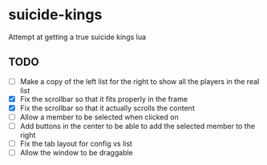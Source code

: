 # suicide-kings
Attempt at getting a true suicide kings lua


## TODO
- [ ] Make a copy of the left list for the right to show all the players in the real list
- [x] Fix the scrollbar so that it fits properly in the frame
- [x] Fix the scrollbar so that it actually scrolls the content
- [ ] Allow a member to be selected when clicked on
- [ ] Add buttons in the center to be able to add the selected member to the right
- [ ] Fix the tab layout for config vs list
- [ ] Allow the window to be draggable
